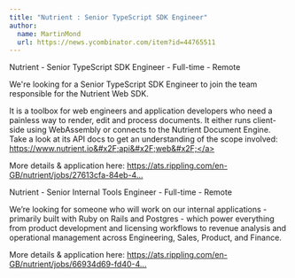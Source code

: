 ```yaml
---
title: "Nutrient : Senior TypeScript SDK Engineer"
author:
  name: MartinMond
  url: https://news.ycombinator.com/item?id=44765511
---
```


<JobNavigation />

Nutrient - Senior TypeScript SDK Engineer - Full-time - Remote

We&#x27;re looking for a Senior TypeScript SDK Engineer to join the team responsible for the Nutrient Web SDK.

It is a toolbox for web engineers and application developers who need a painless way to render, edit and process documents. It either runs client-side using WebAssembly or connects to the Nutrient Document Engine. Take a look at its API docs to get an understanding of the scope involved: <a href="https:&#x2F;&#x2F;www.nutrient.io&#x2F;api&#x2F;web&#x2F;" rel="nofollow">https:&#x2F;&#x2F;www.nutrient.io&#x2F;api&#x2F;web&#x2F;</a>

More details &amp; application here: <a href="https:&#x2F;&#x2F;ats.rippling.com&#x2F;en-GB&#x2F;nutrient&#x2F;jobs&#x2F;27613cfa-84eb-47ac-b95e-f3524110e39c" rel="nofollow">https:&#x2F;&#x2F;ats.rippling.com&#x2F;en-GB&#x2F;nutrient&#x2F;jobs&#x2F;27613cfa-84eb-4...</a>

Nutrient - Senior Internal Tools Engineer - Full-time - Remote

We’re looking for someone who will work on our internal applications - primarily built with Ruby on Rails and Postgres - which power everything from product development and licensing workflows to revenue analysis and operational management across Engineering, Sales, Product, and Finance.

More details &amp; application here: <a href="https:&#x2F;&#x2F;ats.rippling.com&#x2F;en-GB&#x2F;nutrient&#x2F;jobs&#x2F;66934d69-fd40-4c07-9edb-dc20bacf09cd" rel="nofollow">https:&#x2F;&#x2F;ats.rippling.com&#x2F;en-GB&#x2F;nutrient&#x2F;jobs&#x2F;66934d69-fd40-4...</a>
<JobApplication />

